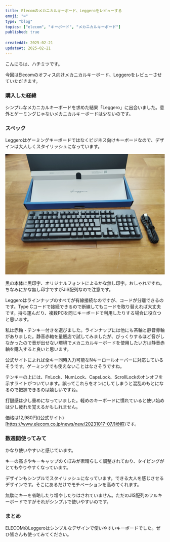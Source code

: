 ```yaml
---
title: Elecomのメカニカルキーボード、Leggeroをレビューする
emoji: "⌨️"
type: "blog"
topics: ["elecom", "キーボード", "メカニカルキーボード"]
published: true

createdAt: 2025-02-21
updateAt: 2025-02-21
---
```


こんにちは、ハチミツです。

今回はElecomのオフィス向けメカニカルキーボード、Leggeroをレビューさせていただきます。

### 購入した経緯

シンプルなメカニカルキーボードを求めた結果「Leggero」に出会いました。意外とゲーミングじゃないメカニカルキーボードは少ないのです。

### スペック

Leggeroはゲーミングキーボードではなくビジネス向けキーボードなので、デザインは大人しくスタイリッシュになっています。

![Leggeroの外観](/blogImages/Leggero_Keybord.webp)

黒の本体に黒印字、オリジナルフォントによるかな無し印字。おしゃれですね。ちなみにかな無し印字ですがJIS配列なので注意です。

Leggeroはラインナップのすべてが有線接続なのですが、コードが分離できるのです。Type Cコードで接続できるので断線してもコードを取り替えれば大丈夫です。持ち運んだり、複数PCを同じキーボードで利用したりする場合に役立つと思います。

私は赤軸・テンキー付きを選びました。ラインナップには他にも茶軸と静音赤軸がありました。静音赤軸を量販店で試してみましたが、びっくりするほど音がしなかったので音が出せない環境でメカニカルキーボードを使用したい方は静音赤軸を購入すると良いと思います。

公式サイトによれば全キー同時入力可能なNキーロールオーバーに対応しているそうです。ゲーミングでも使えないことはなさそうですね。

テンキーの上には、FnLock、NumLock、CapsLock、ScrollLockのオンオフを示すライトがついています。誤ってこれらをオンにしてしまうと混乱のもとになるので把握できるのは嬉しいですね。

打鍵感は少し重めになっていました。軽めのキーボードに慣れていると使い始めは少し疲れを覚えるかもしれません。

価格は12,980円((公式サイト)[https://www.elecom.co.jp/news/new/20231017-07/]参照)です。

### 数週間使ってみて

かなり使いやすいと感じています。

キーの高さやキーキャップのくぼみが素晴らしく調整されており、タイピングがとてもやりやすくなっています。

デザインもシンプルでスタイリッシュになっています。できる大人を感じさせるデザインです。そこにあるだけでモチベーションを高めてくれます。

無駄にキーを省略したり増やしたりはされていません。ただのJIS配列のフルキーボードですがそれがシンプルで使いやすいのです。

### まとめ

ELECOMのLeggeroはシンプルなデザインで使いやすいキーボードでした。ぜひ皆さんも使ってみてください。
